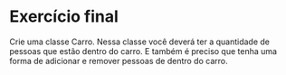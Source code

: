 # Exercício final

Crie uma classe Carro. Nessa classe você deverá ter a
quantidade de pessoas que estão dentro do carro.
E também é preciso que tenha uma forma de adicionar
e remover pessoas de dentro do carro.